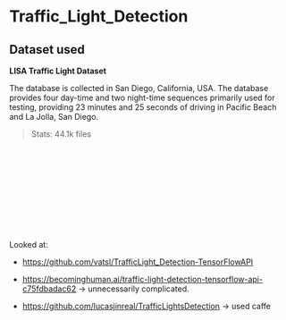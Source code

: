 # Traffic_Light_Detection

## Dataset used

**LISA Traffic Light Dataset**

The database is collected in San Diego, California, USA. The database provides four day-time and two night-time sequences primarily used for testing, providing 23 minutes and 25 seconds of driving in Pacific Beach and La Jolla, San Diego.

> Stats: 44.1k files 



<br>
<br>
<br>
<br>
<br>
<br>
<br>
<br>
<br>







Looked at:
- https://github.com/vatsl/TrafficLight_Detection-TensorFlowAPI
- https://becominghuman.ai/traffic-light-detection-tensorflow-api-c75fdbadac62
-> unnecessarily complicated. 
  
- https://github.com/lucasjinreal/TrafficLightsDetection -> used caffe

  
